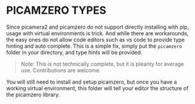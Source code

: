 
# PICAMZERO TYPES

Since picamera2 and picamzero do not support directly installing with pip, usage with virtual environments is trick. And while there are workarounds, the easy ones do not allow code editors such as vs code to provide type hinting and auto complete. This is a simple fix, simply put the `picamzero` folder in your directory, and type hints will be provided. 

> Note: This is not technically complete, but it is pleanty for average use. Contributions are welcome.

You will still need to install and setup picamzero, but once you have a working virtual environment, this folder will tell your editor the structure of the picamzero library. 